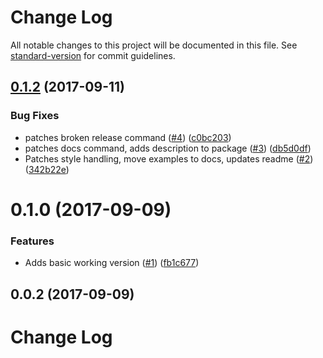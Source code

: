 # Change Log

All notable changes to this project will be documented in this file. See [standard-version](https://github.com/conventional-changelog/standard-version) for commit guidelines.

<a name="0.1.2"></a>
## [0.1.2](https://github.com/techcoop/boilerplate-javascript-library/compare/v0.1.0...v0.1.2) (2017-09-11)


### Bug Fixes

* patches broken release command ([#4](https://github.com/techcoop/boilerplate-javascript-library/issues/4)) ([c0bc203](https://github.com/techcoop/boilerplate-javascript-library/commit/c0bc203))
* patches docs command, adds description to package ([#3](https://github.com/techcoop/boilerplate-javascript-library/issues/3)) ([db5d0df](https://github.com/techcoop/boilerplate-javascript-library/commit/db5d0df))
* Patches style handling, move examples to docs, updates readme ([#2](https://github.com/techcoop/boilerplate-javascript-library/issues/2)) ([342b22e](https://github.com/techcoop/boilerplate-javascript-library/commit/342b22e))



<a name="0.1.0"></a>
# 0.1.0 (2017-09-09)


### Features

* Adds basic working version ([#1](https://github.com/techcoop/boilerplate-javascript-library/issues/1)) ([fb1c677](https://github.com/techcoop/boilerplate-javascript-library/commit/fb1c677))



<a name="0.0.2"></a>
## 0.0.2 (2017-09-09)



# Change Log